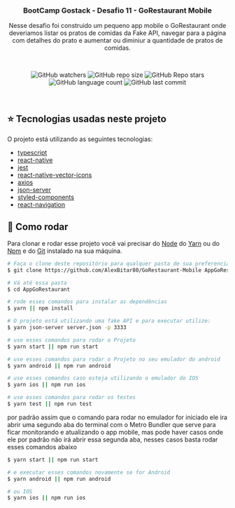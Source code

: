 <h3 align="center">
	BootCamp Gostack - Desafio 11 - GoRestaurant Mobile
</h3>

</div>
<p align="center">
  Nesse desafio foi construido um pequeno app mobile o GoRestaurant onde deveriamos listar os pratos de comidas da Fake API, navegar para a página com detalhes do prato e aumentar ou diminiur a quantidade de pratos de comidas.
</p>

<br/>

<p align="center">
  <img alt="GitHub watchers" src="https://img.shields.io/github/watchers/AlexBitar80/GoRestaurant-Mobile?style=social">

  <img alt="GitHub repo size" src="https://img.shields.io/github/repo-size/AlexBitar80/GoRestaurant-Mobile">

  <img alt="GitHub Repo stars" src="https://img.shields.io/github/stars/AlexBitar80/GoRestaurant-Mobile?style=social">

  <img alt="GitHub language count" src="https://img.shields.io/github/languages/count/AlexBitar80/GoRestaurant-Mobile">

  <img alt="GitHub last commit" src="https://img.shields.io/github/last-commit/AlexBitar80/GoRestaurant-Mobile">
</p>

<br/>

## :star: Tecnologias usadas neste projeto

O projeto está utilizando as seguintes tecnologias:

-  [typescript](https://www.typescriptlang.org/)
-  [react-native](https://reactnative.dev/)
-  [jest](https://jestjs.io/)
-  [react-native-vector-icons](https://www.npmjs.com/package/react-native-vector-icons)
-  [axios](https://www.npmjs.com/package/axios)
-  [json-server](https://www.npmjs.com/package/json-server)
-  [styled-components](https://styled-components.com/)
-  [react-navigation](https://reactnavigation.org/)

## :rocket: Como rodar
Para clonar e rodar esse projeto você vai precisar do [Node](https://nodejs.org/en/) do [Yarn](https://yarnpkg.com/) ou do [Npm](https://www.npmjs.com/get-npm) e do [Git](https://git-scm.com/) instalado na sua máquina.

```bash
# Faça o clone deste repositório para qualquer pasta de sua preferencia
$ git clone https://github.com/AlexBitar80/GoRestaurant-Mobile AppGoRestaurant

# Vá até essa pasta
$ cd AppGoRestaurant

# rode esses comandos para instalar as dependências
$ yarn || npm install

# O projeto está utilizando uma fake API e para executar utilize:
$ yarn json-server server.json -p 3333

# use esses comandos para rodar o Projeto
$ yarn start || npm run start

# use esses comandos para rodar o Projeto no seu emulador do android
$ yarn android || npm run android

# use esses comandos caso esteja utilizando o emulador do IOS
$ yarn ios || npm run ios

# use esses comandos para rodar os testes
$ yarn test || npm run test
```

por padrão assim que o comando para rodar no emulador for iniciado ele ira abrir uma segundo aba do terminal com o Metro Bundler que serve para ficar monitorando e atualizando o app mobile, mas pode haver casos onde ele por padrão não irá abrir essa segunda aba, nesses casos basta rodar esses comandos abaixo

```bash
$ yarn start || npm run start

# e executar esses comandos novamente se for Android
$ yarn android || npm run android

# ou IOS
$ yarn ios || npm run ios
```
